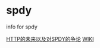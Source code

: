 spdy
====

info for spdy


[HTTP的未来以及对SPDY的争论](http://www.infoq.com/cn/news/2012/09/HTTP-SPDY)
[WIKI](http://zh.wikipedia.org/wiki/SPDY)
